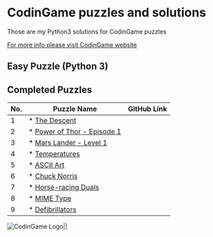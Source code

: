 # CodinGame puzzles and solutions

Those are my Python3 solutions for CodinGame puzzles

[For more info please visit CodinGame website](https://www.codingame.com)

Easy Puzzle (Python 3)
-----------
## Completed Puzzles
| No. | Puzzle Name                                                                                                     | GitHub Link |
|-----|-----------------------------------------------------------------------------------------------------------------|-------------|
|1    |* [The Descent](https://www.codingame.com/training/easy/the-descent) | |
|2    |* [Power of Thor - Episode 1](https://www.codingame.com/training/easy/power-of-thor-episode-1)||
|3    |* [Mars Lander - Level 1](https://www.codingame.com/training/easy/mars-lander-episode-1)||
|4    |* [Temperatures](https://www.codingame.com/training/easy/temperatures)||
|5    |* [ASCII Art](https://www.codingame.com/training/easy/ascii-art)||
|6    |* [Chuck Norris](https://www.codingame.com/training/easy/chuck-norris)||
|7    |* [Horse-racing Duals](https://www.codingame.com/ide/puzzle/horse-racing-duals)||
|8    |* [MIME Type](https://www.codingame.com/ide/puzzle/mime-type)||
|9    |* [Defibrillators](https://www.codingame.com/ide/puzzle/defibrillators)||

![CodinGame Logo](https://logonoid.com/images/thumbs/codingame-logo.png)||



